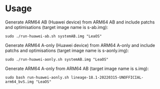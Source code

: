 # Usage


Generate ARM64 AB (Huawei device) from ARM64 AB and include patchs and optimisations (target image name is s-ab.img):

    sudo ./run-huawei-ab.sh systemAB.img "LeaOS"

Generate ARM64 A-only (Huawei device) from ARM64 A-only and include patchs and optimisations (target image name is s-aonly.img):

    sudo ./run-huawei-aonly.sh systemAB.img "LeaOS"

Generate ARM64 A-only from ARM64 AB (target image name is s.img):

`sudo bash run-huawei-aonly.sh lineage-18.1-20220315-UNOFFICIAL-arm64_bvS.img "LeaOS"`

